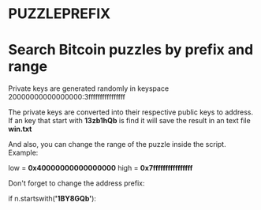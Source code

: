 # PUZZLEPREFIX

# Search Bitcoin puzzles by prefix and range

Private keys are generated randomly in keyspace 20000000000000000:3ffffffffffffffff 

The private keys are converted into their respective public keys to address. If an key that start with **13zb1hQb** is find it will save the result in an text file **win.txt**

And also, you can change the range of the puzzle inside the script. Example:

low  = **0x40000000000000000** 
high = **0x7ffffffffffffffff**

Don't forget to change the address prefix:

if n.startswith(**'1BY8GQb'**):
